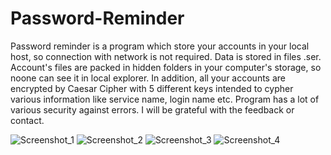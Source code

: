 # Password-Reminder
Password reminder is a program which store your accounts in your local host, so connection with network is
not required. Data is stored in files .ser. Account's files are packed in hidden folders in your computer's storage, so
noone can see it in local explorer. In addition, all your accounts are encrypted by Caesar Cipher with 5 different keys
intended to cypher various information like service name, login name etc.
Program has a lot of various security against errors. I will be grateful with the feedback or contact. 


![Screenshot_1](https://user-images.githubusercontent.com/81914576/129363152-b3724f28-18f4-4dee-a475-af85d92d9abb.png)
![Screenshot_2](https://user-images.githubusercontent.com/81914576/129363158-a89ee1a0-f0f4-4c20-a409-52fa31fb454a.png)
![Screenshot_3](https://user-images.githubusercontent.com/81914576/129363161-e7f531da-9ad8-4708-b1bf-0636d071bba0.png)
![Screenshot_4](https://user-images.githubusercontent.com/81914576/129363168-353ab78e-ad72-49e3-a263-4ead22a291f0.png)
